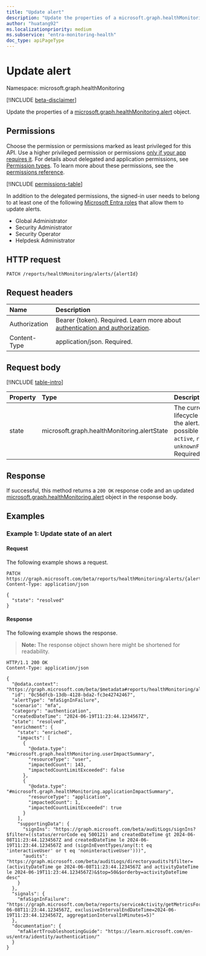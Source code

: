 ```yaml
---
title: "Update alert"
description: "Update the properties of a microsoft.graph.healthMonitoring.alert object."
author: "huatang92"
ms.localizationpriority: medium
ms.subservice: "entra-monitoring-health"
doc_type: apiPageType
---
```


# Update alert

Namespace: microsoft.graph.healthMonitoring

[!INCLUDE [beta-disclaimer](../../includes/beta-disclaimer.md)]

Update the properties of a [microsoft.graph.healthMonitoring.alert](../resources/healthmonitoring-alert.md) object.

## Permissions

Choose the permission or permissions marked as least privileged for this API. Use a higher privileged permission or permissions [only if your app requires it](/graph/permissions-overview#best-practices-for-using-microsoft-graph-permissions). For details about delegated and application permissions, see [Permission types](/graph/permissions-overview#permission-types). To learn more about these permissions, see the [permissions reference](/graph/permissions-reference).

<!-- {
  "blockType": "permissions",
  "name": "healthmonitoring-alert-update-permissions"
}
-->
[!INCLUDE [permissions-table](../includes/permissions/healthmonitoring-alert-update-permissions.md)]

In addition to the delegated permissions, the signed-in user needs to belong to at least one of the following [Microsoft Entra roles](/entra/identity/role-based-access-control/permissions-reference?toc=%2Fgraph%2Ftoc.json) that allow them to update alerts.

+ Global Administrator
+ Security Administrator
+ Security Operator
+ Helpdesk Administrator

## HTTP request

<!-- {
  "blockType": "ignored"
}
-->
``` http
PATCH /reports/healthMonitoring/alerts/{alertId}
```

## Request headers

|Name|Description|
|:---|:---|
|Authorization|Bearer {token}. Required. Learn more about [authentication and authorization](/graph/auth/auth-concepts).|
|Content-Type|application/json. Required.|

## Request body

[!INCLUDE [table-intro](../../includes/update-property-table-intro.md)]


|Property|Type|Description|
|:---|:---|:---|
|state|microsoft.graph.healthMonitoring.alertState|The current lifecycle state of the alert. The possible values are: `active`, `resolved`, `unknownFutureValue`. Required.|


## Response

If successful, this method returns a `200 OK` response code and an updated [microsoft.graph.healthMonitoring.alert](../resources/healthmonitoring-alert.md) object in the response body.

## Examples

### Example 1: Update state of an alert

#### Request

The following example shows a request.
<!-- {
  "blockType": "request",
  "name": "update_alert"
}
-->
``` http
PATCH https://graph.microsoft.com/beta/reports/healthMonitoring/alerts/{alertId}
Content-Type: application/json

{
  "state": "resolved"
}
```

#### Response

The following example shows the response.
>**Note:** The response object shown here might be shortened for readability.
<!-- {
  "blockType": "response",
  "truncated": true,
  "@odata.type": "microsoft.graph.healthMonitoring.alert"
}
-->
``` http
HTTP/1.1 200 OK
Content-Type: application/json

{
  "@odata.context": "https://graph.microsoft.com/beta/$metadata#reports/healthMonitoring/alerts/$entity",
  "id": "0c56dfcb-13db-4128-bda2-fc3e42742467",
  "alertType": "mfaSignInFailure",
  "scenario": "mfa",
  "category": "authentication",
  "createdDateTime": "2024-06-19T11:23:44.1234567Z",
  "state": "resolved",
  "enrichment": {
    "state": "enriched",
    "impacts": [
      {
        "@odata.type": "#microsoft.graph.healthMonitoring.userImpactSummary",
        "resourceType": "user",
        "impactedCount": 143,
        "impactedCountLimitExceeded": false
      },
      {
        "@odata.type": "#microsoft.graph.healthMonitoring.applicationImpactSummary",
        "resourceType": "application",
        "impactedCount": 1,
        "impactedCountLimitExceeded": true
      }
    ],
    "supportingData": {
      "signIns": "https://graph.microsoft.com/beta/auditLogs/signIns?$filter=((status/errorCode eq 500121) and createdDateTime gt 2024-06-08T11:23:44.1234567Z and createdDateTime le 2024-06-19T11:23:44.1234567Z and (signInEventTypes/any(t:t eq 'interactiveUser' or t eq 'noninteractiveUser')))",
      "audits": "https://graph.microsoft.com/beta/auditLogs/directoryaudits?$filter=(activityDateTime ge 2024-06-08T11:23:44.1234567Z and activityDateTime le 2024-06-19T11:23:44.1234567Z)&$top=50&$orderby=activityDateTime desc"
    }
  },
  "signals": {
    "mfaSignInFailure": "https://graph.microsoft.com/beta/reports/serviceActivity/getMetricsForMfaSignInFailure(inclusiveIntervalStartDateTime=2024-06-08T11:23:44.1234567Z, exclusiveIntervalEndDateTime=2024-06-19T11:23:44.1234567Z, aggregationIntervalInMinutes=5)"
  },
  "documentation": {
    "mfaAlertTroubleshootingGuide": "https://learn.microsoft.com/en-us/entra/identity/authentication/"
  }
}
```

